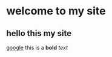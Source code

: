 # welcome to my site
## hello this my site
[google](https://www.google.com/)
this is a **bold** *text*
